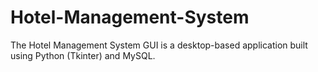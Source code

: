 # Hotel-Management-System
The Hotel Management System GUI is a desktop-based application built using Python (Tkinter) and MySQL.
